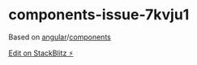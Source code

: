 # components-issue-7kvju1
Based on [angular](https://github.com/angular)/[components](https://github.com/angular/components)

  [Edit on StackBlitz ⚡️](https://stackblitz.com/edit/components-issue-7kvju1)
